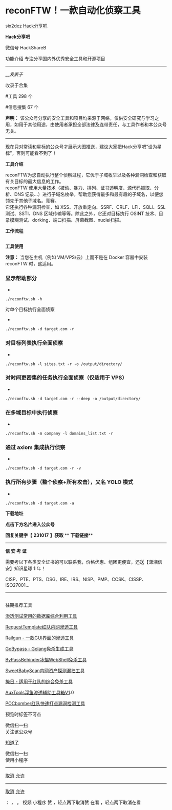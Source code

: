 #  reconFTW！一款自动化侦察工具

six2dez  [ Hack分享吧 ](javascript:void\(0\);)

**Hack分享吧** ![]()

微信号 HackShareB

功能介绍 专注分享国内外优秀安全工具和开源项目

____

___发表于_

收录于合集

#工具 298 个

#信息搜集 67 个

**声明：** 该公众号分享的安全工具和项目均来源于网络，仅供安全研究与学习之用，如用于其他用途，由使用者承担全部法律及连带责任，与工具作者和本公众号无关。  
  
---  
  
  

现在只对常读和星标的公众号才展示大图推送，建议大家把Hack分享吧“设为星标”，否则可能看不到了！  

  

 **工具介绍**

reconFTW为您自动执行整个侦察过程，它优于子域枚举以及各种漏洞检查和获取有关目标的最大信息的工作。  
reconFTW 使用大量技术（被动、暴力、排列、证书透明度、源代码抓取、分析、DNS
记录...）进行子域名枚举，帮助您获得最多和最有趣的子域名，以便您领先于其他子域名。竞赛。  
它还执行各种漏洞检查，如 XSS、开放重定向、SSRF、CRLF、LFI、SQLi、SSL 测试、SSTI、DNS 区域传输等等。除此之外，它还对目标执行
OSINT 技术、目录模糊测试、dorking、端口扫描、屏幕截图、nuclei扫描。  
![]()  

 **工作流程**

![]()

  

 **工具使用**

 **注意：** 当您在主机（例如 VM/VPS/云）上而不是在 Docker 容器中安装 reconFTW 时，这适用。  

  

### 显示帮助部分

  * 

    
    
    ./reconftw.sh -h

对单个目标执行全面侦察  

  * 

    
    
    ./reconftw.sh -d target.com -r

###

### 对目标列表执行全面侦察

  * 

    
    
    ./reconftw.sh -l sites.txt -r -o /output/directory/

###

### 对时间更密集的任务执行全面侦察（仅适用于 VPS）

  * 

    
    
    ./reconftw.sh -d target.com -r --deep -o /output/directory/

###

### 在多域目标中执行侦察

  * 

    
    
    ./reconftw.sh -m company -l domains_list.txt -r

###

### 通过 axiom 集成执行侦察

  * 

    
    
    ./reconftw.sh -d target.com -r -v

###

### 执行所有步骤（整个侦察+所有攻击），又名 YOLO 模式

  * 

    
    
    ./reconftw.sh -d target.com -a

  

 **下载地址**

 **点击下方名片进入公众号**

 **回复关键字【** **231017** **】获取** ** **下载链接****

  

* * *

 **信  安 考 证**

  
  
需要考以下各类安全证书的可以联系我，价格优惠、组团更便宜，还送【潇湘信安】知识星球 **1** 年！

CISP、PTE、PTS、DSG、IRE、IRS、NISP、PMP、CCSK、CISSP、ISO27001...  
  
---  
  
![]()

往期推荐工具

[渗透测试常用的数据库综合利用工具](http://mp.weixin.qq.com/s?__biz=MzA4NzU1Mjk4Mw==&mid=2247484579&idx=1&sn=2f2054508220223100066edf3064b37b&chksm=9036e21ba7416b0d7afecc97d3338d954023a51a5622939782273f264207363e4ea8ba9d18de&scene=21#wechat_redirect)

[RequestTemplate红队内网渗透工具](http://mp.weixin.qq.com/s?__biz=MzA4NzU1Mjk4Mw==&mid=2247484512&idx=1&sn=90d24f2727ba99c870d7112c406bf208&chksm=9036e2d8a7416bce7e190896de3c7cbd428d385d5563717bce46b0c7f51f33ea18d3e0f1af1e&scene=21#wechat_redirect)

[Railgun -
一款GUI界面的渗透工具](http://mp.weixin.qq.com/s?__biz=MzA4NzU1Mjk4Mw==&mid=2247484499&idx=1&sn=edeae57e8306db1bfdcb72e0b0b655d2&chksm=9036e2eba7416bfdbe6a495b60a89d1a677fc745aa512036072224fc1537d8931276e55f7c90&scene=21#wechat_redirect)

[GoBypass -
Golang免杀生成工具](http://mp.weixin.qq.com/s?__biz=MzA4NzU1Mjk4Mw==&mid=2247484019&idx=1&sn=05133dd5cb31474078eb4ab019f164f3&chksm=9036e4cba7416ddd92c8f9147bb2d283ddedcdfb4d46ed5987d192863008be9bc655025e0697&scene=21#wechat_redirect)

[ByPassBehinder冰蝎WebShell免杀工具](http://mp.weixin.qq.com/s?__biz=MzA4NzU1Mjk4Mw==&mid=2247484096&idx=1&sn=487a1f9daf0090071913aeceeb266d53&chksm=9036e478a7416d6ebced132fe4a03bb1d2584d7fb3eb433612151648743322ff900ae849d572&scene=21#wechat_redirect)

[SweetBabyScan内网资产探测漏扫工具](http://mp.weixin.qq.com/s?__biz=MzA4NzU1Mjk4Mw==&mid=2247484070&idx=1&sn=eb4cd4f6aac6e0a0ef26a75e4bc2bc7a&chksm=9036e41ea7416d088f70e8593099f750c81b079de1b4b14219276b352a2e83a3eb1d5829c94b&scene=21#wechat_redirect)

[掩日 -
适用于红队的综合免杀工具](http://mp.weixin.qq.com/s?__biz=MzA4NzU1Mjk4Mw==&mid=2247483997&idx=1&sn=1a87fc6bfec2a48dd3dfa5bc2852e8e8&chksm=9036e4e5a7416df3ff7f5b4cf55b4c8c57cde271128de0b9fcdf381a19afb207223deb88fb61&scene=21#wechat_redirect)

[AuxTools浮鱼渗透辅助工具箱V1](http://mp.weixin.qq.com/s?__biz=MzA4NzU1Mjk4Mw==&mid=2247483907&idx=1&sn=4e7cf5de0472f6685edb64a598e6aff8&chksm=9036e4bba7416dad5aa253462a84d0c47fdb4e89914c70bd5a3fbbd8b4ef05572a4e7e702faa&scene=21#wechat_redirect).0

  

[POCbomber红队快速打点漏洞检测工具](http://mp.weixin.qq.com/s?__biz=MzA4NzU1Mjk4Mw==&mid=2247483790&idx=1&sn=35e3a0fa64cff8d72313fa41ddcbfc3c&chksm=9036e736a7416e20dcd23cfede5c887bfecf5e489234eeb67040bcbbc6326cb42373d226a186&scene=21#wechat_redirect)

预览时标签不可点

微信扫一扫  
关注该公众号

[知道了](javascript:;)

微信扫一扫  
使用小程序

****

[取消](javascript:void\(0\);) [允许](javascript:void\(0\);)

****

[取消](javascript:void\(0\);) [允许](javascript:void\(0\);)

： ， 。   视频 小程序 赞 ，轻点两下取消赞 在看 ，轻点两下取消在看

